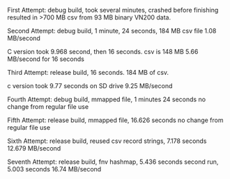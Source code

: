 First Attempt:
debug build, took several minutes, crashed before finishing
resulted in >700 MB csv from 93 MB binary VN200 data.

Second Attempt:
debug build, 1 minute, 24 seconds, 184 MB csv file
1.08 MB/second

C version took 9.968 second, then 16 seconds. csv is 148 MB
5.66 MB/second for 16 seconds

Third Attempt:
release build, 16 seconds. 184 MB of csv.

c version took 9.77 seconds on SD drive
9.25 MB/second

Fourth Attempt:
debug build, mmapped file, 1 minutes 24 seconds
no change from regular file use

Fifth Attempt:
release build, mmapped file, 16.626 seconds
no change from regular file use

Sixth Attempt:
release build, reused csv record strings, 7.178 seconds
12.679 MB/second

Seventh Attempt:
release build, fnv hashmap, 5.436 seconds
second run, 5.003 seconds
16.74 MB/second
